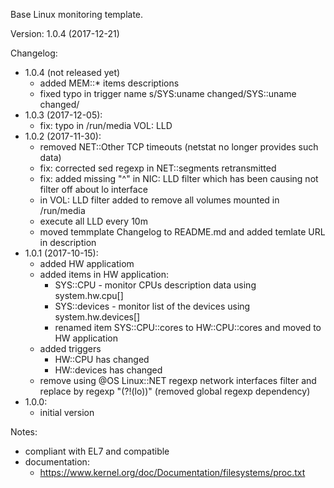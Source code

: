 Base Linux monitoring template.

Version: 1.0.4 (2017-12-21)

Changelog:
- 1.0.4 (not released yet)
  - added MEM::* items descriptions
  - fixed typo in trigger name s/SYS:uname changed/SYS::uname changed/
- 1.0.3 (2017-12-05):
  - fix: typo in /run/media VOL: LLD
- 1.0.2 (2017-11-30):
  - removed NET::Other TCP timeouts (netstat no longer provides such data)
  - fix: corrected sed regexp in NET::segments retransmitted
  - fix: added missing "^" in NIC: LLD filter which has been causing not filter off about lo interface
  - in VOL: LLD filter added to remove all volumes mounted in /run/media
  - execute all LLD every 10m
  - moved temmplate Changelog to README.md and added temlate URL in description
- 1.0.1 (2017-10-15):
  - added HW applicatiom
  - added items in HW application:
    - SYS::CPU - monitor CPUs description data using system.hw.cpu[]
    - SYS::devices - monitor list of the devices using system.hw.devices[]
    - renamed item SYS::CPU::cores to HW::CPU::cores and moved to HW application
  - added triggers
    - HW::CPU has changed
    - HW::devices has changed
  - remove using @OS Linux::NET regexp network interfaces filter and replace by regexp "(?!(lo))" (removed global regexp dependency)
- 1.0.0:
  - initial version

Notes:
- compliant with EL7 and compatible
- documentation:
  - https://www.kernel.org/doc/Documentation/filesystems/proc.txt